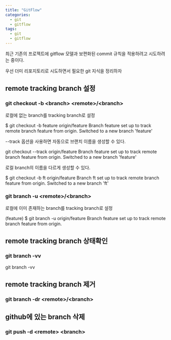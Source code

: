 ```yaml
---
title: "GitFlow"
categories:
  - git
  - gitflow
tags:
  - git
  - gitflow
---
```


최근 기존의 프로젝트에 gitflow 모델과 보편화된 commit 규칙을 적용하려고 시도하려는 중이다.


우선 더미 리포지토리로 시도하면서 필요한 git 지식을 정리하자

## remote tracking branch 설정


### git checkout -b \<branch> \<remote>/\<branch>
로컬에 없는 branch를 tracking branch로 설정

  $ git checkout -b feature origin/feature
  Branch feature set up to track remote branch feature from origin.
  Switched to a new branch 'feature'


--track 옵션을 사용하면 자동으로 브랜치 이름을 생성할 수 있다.

  git checkout --track origin/feature
  Branch feature set up to track remote branch feature from origin.
  Switched to a new branch 'feature'


로컬 branch의 이름을 다르게 생성할 수 있다.

  $ git checkout -b ft origin/feature
  Branch ft set up to track remote branch feature from origin.
  Switched to a new branch 'ft'


### git branch -u \<remote>/\<branch>
로컬에 이미 존재하는 branch를 tracking branch로 설정


(feature) $ git branch -u origin/feature 
Branch feature set up to track remote branch feature from origin.


## remote tracking branch 상태확인

### git branch -vv

  git branch -vv

## remote tracking branch 제거
### git branch -dr \<remote>/\<branch>
## github에 있는 branch 삭제
### git push -d \<remote> \<branch>


